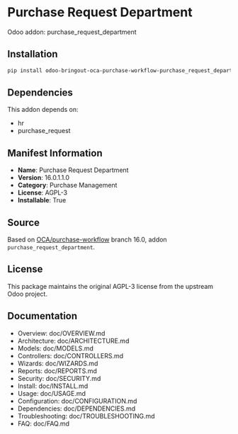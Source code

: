 # Purchase Request Department

Odoo addon: purchase_request_department

## Installation

```bash
pip install odoo-bringout-oca-purchase-workflow-purchase_request_department
```

## Dependencies

This addon depends on:
- hr
- purchase_request

## Manifest Information

- **Name**: Purchase Request Department
- **Version**: 16.0.1.1.0
- **Category**: Purchase Management
- **License**: AGPL-3
- **Installable**: True

## Source

Based on [OCA/purchase-workflow](https://github.com/OCA/purchase-workflow) branch 16.0, addon `purchase_request_department`.

## License

This package maintains the original AGPL-3 license from the upstream Odoo project.

## Documentation

- Overview: doc/OVERVIEW.md
- Architecture: doc/ARCHITECTURE.md
- Models: doc/MODELS.md
- Controllers: doc/CONTROLLERS.md
- Wizards: doc/WIZARDS.md
- Reports: doc/REPORTS.md
- Security: doc/SECURITY.md
- Install: doc/INSTALL.md
- Usage: doc/USAGE.md
- Configuration: doc/CONFIGURATION.md
- Dependencies: doc/DEPENDENCIES.md
- Troubleshooting: doc/TROUBLESHOOTING.md
- FAQ: doc/FAQ.md
